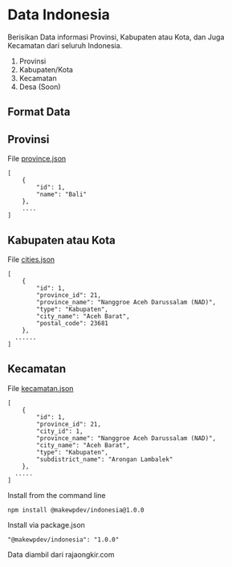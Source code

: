 # Data Indonesia

Berisikan Data informasi Provinsi, Kabupaten atau Kota, dan Juga Kecamatan dari seluruh Indonesia.

1. Provinsi
2. Kabupaten/Kota
3. Kecamatan
4. Desa (Soon)


## Format Data
## Provinsi 
File [province.json](json/provinces.json)
```
[
    {
        "id": 1,
        "name": "Bali"
    },
    ....
]
```

## Kabupaten atau Kota
File [cities.json](json/cities.json)
```
[
    {
        "id": 1,
        "province_id": 21,
        "province_name": "Nanggroe Aceh Darussalam (NAD)",
        "type": "Kabupaten",
        "city_name": "Aceh Barat",
        "postal_code": 23681
    },
  ......
]
```

## Kecamatan
File [kecamatan.json](json/kecamatan.json)

```
[
    {
        "id": 1,
        "province_id": 21,
        "city_id": 1,
        "province_name": "Nanggroe Aceh Darussalam (NAD)",
        "city_name": "Aceh Barat",
        "type": "Kabupaten",
        "subdistrict_name": "Arongan Lambalek"
    },
  .....
]
```

Install from the command line
```
npm install @makewpdev/indonesia@1.0.0
```
Install via package.json
```
"@makewpdev/indonesia": "1.0.0"
```



Data diambil dari rajaongkir.com
